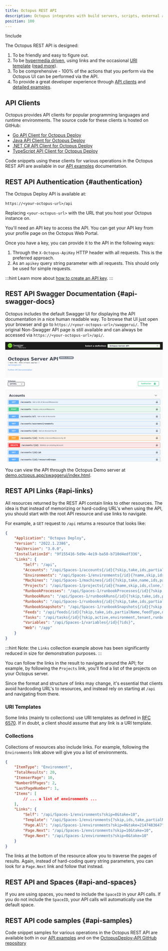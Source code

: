 ```yaml
---
title: Octopus REST API
description: Octopus integrates with build servers, scripts, external applications and anything else with its REST API.
position: 100
---
```


!include <rest-api>

The Octopus REST API is designed:

1. To be friendly and easy to figure out.
2. To be [hypermedia driven](http://en.wikipedia.org/wiki/HATEOAS), using links and the occasional [URI template](http://tools.ietf.org/html/rfc6570) ([read more](https://github.com/OctopusDeploy/OctopusDeploy-Api/wiki/Links)).
3. To be comprehensive - 100% of the actions that you perform via the Octopus UI can be performed via the API.
4. To provide a great developer experience through [API clients](#api-clients) and [detailed examples](/docs/octopus-rest-api/examples/index.md).

## API Clients

Octopus provides API clients for popular programming languages and runtime environments. The source code for these clients is hosted on GitHub:

- [Go API Client for Octopus Deploy](https://github.com/OctopusDeploy/go-octopusdeploy)
- [Java API Client for Octopus Deploy](https://github.com/OctopusDeployLabs/java-octopus-deploy)
- [.NET C# API Client for Octopus Deploy](https://github.com/OctopusDeploy/OctopusClients)
- [TypeScript API Client for Octopus Deploy](https://github.com/OctopusDeploy/api-client.ts)

Code snippets using these clients for various operations in the Octopus REST API are available in our [API examples](/docs/octopus-rest-api/examples/index.md) documentation.

## REST API Authentication {#authentication}

The Octopus Deploy API is available at:

```text
https://<your-octopus-url>/api
```

Replacing `<your-octopus-url>` with the URL that you host your Octopus instance on.

You'll need an API key to access the API. You can get your API key from your profile page on the Octopus Web Portal. 

Once you have a key, you can provide it to the API in the following ways:

1. Through the `X-Octopus-ApiKey` HTTP header with all requests. This is the preferred approach.
1. As an `apikey` query string parameter with all requests. This should only be used for simple requests.

:::hint
Learn more about [how to create an API key](/docs/octopus-rest-api/how-to-create-an-api-key.md).
:::

## REST API Swagger Documentation {#api-swagger-docs}

Octopus includes the default Swagger UI for displaying the API documentation in a nice human readable way. To browse that UI just open your browser and go to `https://<your-octopus-url>/swaggerui/`. The original Non-Swagger API page is still available and can always be accessed via `https://<your-octopus-url>/api/`.

![Server API](images/server-api.png "width=500")

You can view the API through the Octopus Demo server at [demo.octopus.app/swaggerui/index.html](https://demo.octopus.app/swaggerui/index.html).

## REST API Links {#api-links}

All resources returned by the REST API contain links to other resources. The idea is that instead of memorizing or hard-coding URL's when using the API, you should start with the root API resource and use links to navigate. 

For example, a `GET` request to `/api` returns a resource that looks like:

```json  
{
    "Application": "Octopus Deploy",
    "Version": "2022.1.2386",
    "ApiVersion": "3.0.0",
    "InstallationId": "9f155416-5d9e-4e19-ba58-b710d4edf336",
    "Links": {
        "Self": "/api",
        "Accounts": "/api/Spaces-1/accounts{/id}{?skip,take,ids,partialName,accountType}",
        "Environments": "/api/Spaces-1/environments{/id}{?name,skip,ids,take,partialName}",
        "Machines": "/api/Spaces-1/machines{/id}{?skip,take,name,ids,partialName,roles,isDisabled,healthStatuses,commStyles,tenantIds,tenantTags,environmentIds,thumbprint,deploymentId,shellNames,deploymentTargetTypes}",
        "Projects": "/api/Spaces-1/projects{/id}{?name,skip,ids,clone,take,partialName,clonedFromProjectId}",
        "RunbookProcesses": "/api/Spaces-1/runbookProcesses{/id}{?skip,take,ids}",
        "RunbookRuns": "/api/Spaces-1/runbookRuns{/id}{?skip,take,ids,projects,environments,tenants,runbooks,taskState,partialName}",
        "Runbooks": "/api/Spaces-1/runbooks{/id}{?skip,take,ids,partialName,clone,projectIds}",
        "RunbookSnapshots": "/api/Spaces-1/runbookSnapshots{/id}{?skip,take,ids,publish}",
        "Feeds": "/api/feeds{/id}{?skip,take,ids,partialName,feedType,name}",
        "Tasks": "/api/tasks{/id}{?skip,active,environment,tenant,runbook,project,name,node,running,states,hasPendingInterruptions,hasWarningsOrErrors,take,ids,partialName,spaces,includeSystem,description,fromCompletedDate,toCompletedDate,fromQueueDate,toQueueDate,fromStartDate,toStartDate}",
        "Variables": "/api/Spaces-1/variables{/id}{?ids}",
        "Web": "/app"
    }
}
```
:::hint
Note: the `Links` collection example above has been significantly reduced in size for demonstration purposes.
:::

You can follow the links in the result to navigate around the API; for example, by following the `Projects` link, you'll find a list of the projects on your Octopus server. 

Since the format and structure of links may change, it's essential that clients avoid hardcoding URL's to resources, and instead rely on starting at `/api` and navigating from there. 

### URI Templates

Some links (mainly to collections) use URI templates as defined in [RFC 6570](http://tools.ietf.org/html/rfc6570). If in doubt, a client should assume that any link is a URI template.

### Collections

Collections of resources also include links. For example, following the `Environments` link above will give you a list of environments. 

```json
{
    "ItemType": "Environment",
    "TotalResults": 20,
    "ItemserPage": 10,
    "NumberOfPages": 2,
    "LastPageNumber": 1,
    "Items": [
        // ... a list of environments ...
    ],
    "Links": {
        "Self": "/api/Spaces-1/environments?skip=0&take=10",
        "Template": "/api/Spaces-1/environments{?skip,ids,take,partialName}",
        "Page.All": "/api/Spaces-1/environments?skip=0&take=2147483647",
        "Page.Next": "/api/Spaces-1/environments?skip=10&take=10",
        "Page.Next": "/api/Spaces-1/environments?skip=0&take=10"
    }
}
```

The links at the bottom of the resource allow you to traverse the pages of results. Again, instead of hard-coding query string parameters, you can look for a `Page.Next` link and follow that instead. 

## REST API and Spaces {#api-and-spaces}

If you are using spaces, you need to include the `SpaceID` in your API calls. If you do not include the `SpaceID`, your API calls will automatically use the default space.

## REST API code samples {#api-samples}

Code snippet samples for various operations in the Octopus REST API are available both in our [API examples](/docs/octopus-rest-api/examples/index.md) and on the [OctopusDeploy-API GitHub repository](https://github.com/OctopusDeploy/OctopusDeploy-Api)
